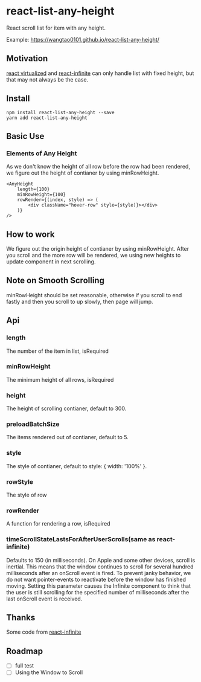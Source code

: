 # react-list-any-height

React scroll list for item with any height.

Example: https://wangtao0101.github.io/react-list-any-height/

## Motivation
[react virtualized](https://github.com/bvaughn/react-virtualized) and [react-infinite](https://github.com/seatgeek/react-infinite) can only handle list with fixed height, but that may not always be the case.

## Install
```
npm install react-list-any-height --save
yarn add react-list-any-height
```

## Basic Use
### Elements of Any Height
As we don't know the height of all row before the row had been rendered, we figure out the height of contianer by using minRowHeight.
```
<AnyHeight
    length={100}
    minRowHeight={100}
    rowRender={(index, style) => (
        <div className="hover-row" style={style)}></div>
    )}
/>
```

## How to work
We figure out the origin height of contianer by using minRowHeight. After you scroll and the more row will be rendered, we using new heights to update component in next scrolling.

## Note on Smooth Scrolling
minRowHeight should be set reasonable, otherwise if you scroll to end fastly and then you scroll to up slowly, then page will jump.


## Api
### length
The number of the item in list, isRequired

### minRowHeight
The minimum height of all rows, isRequired

### height
The height of scrolling contianer, default to 300.

### preloadBatchSize
The items rendered out of contianer, default to 5.

### style
The style of contianer, default to style: { width: '100%' }.

### rowStyle
The style of row

### rowRender
A function for rendering a row, isRequired

### timeScrollStateLastsForAfterUserScrolls(same as react-infinite)

Defaults to 150 (in milliseconds). On Apple and some other devices, scroll is inertial. This means that the window continues to scroll for several hundred milliseconds after an onScroll event is fired. To prevent janky behavior, we do not want pointer-events to reactivate before the window has finished moving. Setting this parameter causes the Infinite component to think that the user is still scrolling for the specified number of milliseconds after the last onScroll event is received.

## Thanks
Some code from [react-infinite](https://github.com/seatgeek/react-infinite)

## Roadmap
- [ ] full test
- [ ] Using the Window to Scroll
